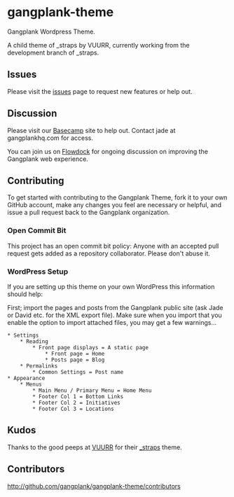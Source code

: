 gangplank-theme
===============

Gangplank Wordpress Theme.

A child theme of _straps by VUURR, currently working from the development branch of _straps.

Issues
------

Please visit the [issues](https://github.com/gangplank/gangplank-theme/issues) page to request new features or help out.

Discussion
----------

Please visit our [Basecamp](https://gangplank.basecamphq.com/projects/11071561-gangplank-website/log) site to help out. Contact jade at gangplankhq.com for access.

You can join us on [Flowdock](https://integrum.flowdock.com/invitations/6525d90a026d03425b8ebbf3cc3e0477a02c125b-gp-website) for ongoing discussion on improving the Gangplank web experience.

Contributing
---------------

To get started with contributing to the Gangplank Theme, fork it to your own GitHub account, make any changes you feel are necessary or helpful, and issue a pull request back to the Gangplank organization.

### Open Commit Bit ###

This project has an open commit bit policy: Anyone with an accepted pull request gets added as a repository collaborator. Please don't abuse it.

### WordPress Setup ###

If you are setting up this theme on your own WordPress this information should help:

First; import the pages and posts from the Gangplank public site (ask Jade or David etc. for the XML export file). Make sure when you import that you enable the option to import attached files, you may get a few warnings...

	* Settings
		* Reading
			* Front page displays = A static page
				* Front page = Home
				* Posts page = Blog
		* Permalinks
			* Common Settings = Post name
	* Appearance
		* Menus
			* Main Menu / Primary Menu = Home Menu
			* Footer Col 1 = Bottom Links
			* Footer Col 2 = Initiatives
			* Footer Col 3 = Locations

Kudos
------

Thanks to the good peeps at [VUURR](http://vuurr.com) for their [_straps](https://github.com/VUURR/_straps) theme.

Contributors
------------

http://github.com/gangplank/gangplank-theme/contributors
